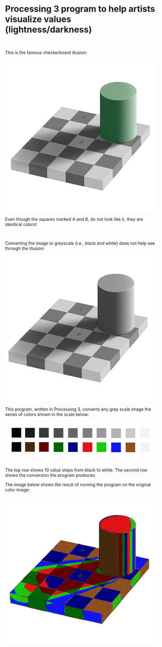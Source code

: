 # Processing 3 program to help artists visualize values (lightness/darkness) 

<br>

This is the famous checkerboard illusion:

![](checker.jpg)

Even though the squares marked A and B, do not look like it, they are identical colors!

<br>

Converting the image to greyscale (i.e., black and white) does not help see through the illusion:

![](checker_greyscale.png)

This program, written in Processing 3, converts any grey scale image the series of colors shown in the scale below:

![](scale.png)

The top row shows 10 value steps from black to white. The second row shows the conversion the program produces.

The image below shows the result of running the program on the original color image:

![](checker_values.png)
